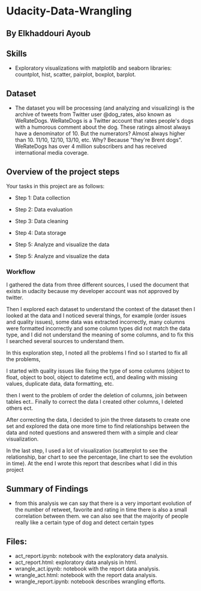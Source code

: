# Udacity-Data-Wrangling

## By Elkhaddouri Ayoub

## Skills
- Exploratory visualizations with matplotlib and seaborn libraries: countplot, hist, scatter, pairplot, boxplot, barplot.

## Dataset
- The dataset you will be processing (and analyzing and visualizing) is the archive of tweets from Twitter user @dog_rates, also known as WeRateDogs. WeRateDogs is a Twitter account that rates people's dogs with a humorous comment about the dog. These ratings almost always have a denominator of 10. But the numerators? Almost always higher than 10. 11/10, 12/10, 13/10, etc. Why? Because "they're Brent dogs". WeRateDogs has over 4 million subscribers and has received international media coverage.

## Overview of the project steps

Your tasks in this project are as follows:

- Step 1: Data collection

- Step 2: Data evaluation

- Step 3: Data cleaning

- Step 4: Data storage

- Step 5: Analyze and visualize the data

- Step 5: Analyze and visualize the data

### Workflow

I gathered the data from three different sources, I used the document that exists in udacity because my developer account was not approved by twitter.

Then I explored each dataset to understand the context of the dataset then I looked at the data and I noticed several things, for example (order issues and quality issues), some data was extracted incorrectly, many columns were formatted incorrectly and some column types did not match the data type, and I did not understand the meaning of some columns, and to fix this I searched several sources to understand them.

In this exploration step, I noted all the problems I find so I started to fix all the problems,

I started with quality issues like fixing the type of some columns (object to float, object to bool, object to datetime ect), and dealing with missing values, duplicate data, data formatting, etc.

then I went to the problem of order the deletion of columns, join between tables ect.. Finally to correct the data I created other columns, I deleted others ect.

After correcting the data, I decided to join the three datasets to create one set and explored the data one more time to find relationships between the data and noted questions and answered them with a simple and clear visualization.

In the last step, I used a lot of visualization (scatterplot to see the relationship, bar chart to see the percentage, line chart to see the evolution in time). At the end I wrote this report that describes what I did in this project

## Summary of Findings

- from this analysis we can say that there is a very important evolution of the number of retweet, favorite and rating in time there is also a small correlation between them. we can also see that the majority of people really like a certain type of dog and detect certain types



## Files:

- act_report.ipynb: notebook with the exploratory data analysis.
- act_report.html: exploratory data analysis in html.
- wrangle_act.ipynb: notebook with the report data analysis.
- wrangle_act.html: notebook with the report data analysis.
- wrangle_report.ipynb: notebook describes wrangling efforts.
